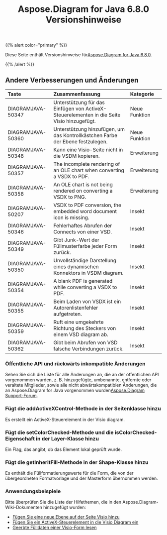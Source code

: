 ﻿---
title: Aspose.Diagram for Java 6.8.0 Versionshinweise
type: docs
weight: 40
url: /de/java/aspose-diagram-for-java-6-8-0-release-notes/
---
{{% alert color="primary" %}} 

 Diese Seite enthält Versionshinweise für[Aspose.Diagram for Java 6.8.0](https://docs.aspose.com/diagram/java/aspose-diagram-for-java-6-8-0-release-notes/).

{{% /alert %}} 
## **Andere Verbesserungen und Änderungen**

|**Taste**|**Zusammenfassung**|**Kategorie**|
|:- |:- |:- |
|DIAGRAMJAVA-50347|Unterstützung für das Einfügen von ActiveX-Steuerelementen in die Seite Visio hinzugefügt.|Neue Funktion|
|DIAGRAMJAVA-50360|Unterstützung hinzufügen, um das Kontrollkästchen Farbe der Ebene festzulegen.|Neue Funktion|
|DIAGRAMJAVA-50348|Kann eine Visio-Seite nicht in die VSDM kopieren.|Erweiterung|
|DIAGRAMJAVA-50357|The incomplete rendering of an OLE chart when converting a VSDX to PDF.|Erweiterung|
|DIAGRAMJAVA-50358|An OLE chart is not being rendered on converting a VSDX to PNG.|Erweiterung|
|DIAGRAMJAVA-50207|VSDX to PDF conversion, the embedded word document icon is missing.|Insekt|
|DIAGRAMJAVA-50346|Fehlerhaftes Abrufen der Connects von einer VSD.|Insekt|
|DIAGRAMJAVA-50349|Gibt Junk-Wert der Füllmusterfarbe jeder Form zurück.|Insekt|
|DIAGRAMJAVA-50350|Unvollständige Darstellung eines dynamischen Konnektors in VSDM diagram.|Insekt|
|DIAGRAMJAVA-50354|A blank PDF is generated while converting a VSDX to PDF.|Insekt|
|DIAGRAMJAVA-50355|Beim Laden von VSDX ist ein Autorenlistenfehler aufgetreten.|Insekt|
|DIAGRAMJAVA-50359|Ruft eine umgekehrte Richtung des Steckers von einem VSD diagram ab.|Insekt|
|DIAGRAMJAVA-50362|Gibt beim Abrufen von VSD falsche Verbindungen zurück.|Insekt|
### **Öffentliche API und rückwärts inkompatible Änderungen**
Sehen Sie sich die Liste für alle Änderungen an, die an der öffentlichen API vorgenommen wurden, z. B. hinzugefügte, umbenannte, entfernte oder veraltete Mitglieder, sowie alle nicht abwärtskompatiblen Änderungen, die an Aspose.Diagram for Java vorgenommen wurden[Aspose.Diagram Support-Forum](https://forum.aspose.com/c/diagram/17).
### **Fügt die addActiveXControl-Methode in der Seitenklasse hinzu**
Es erstellt ein ActiveX-Steuerelement in der Visio diagram.
### **Fügt die setColorChecked-Methode und die isColorChecked-Eigenschaft in der Layer-Klasse hinzu**
Ein Flag, das angibt, ob das Element lokal geprüft wurde.
### **Fügt die getInheritFill-Methode in der Shape-Klasse hinzu**
Es enthält die Füllformatierungswerte für die Form, die von der übergeordneten Formatvorlage und der Masterform übernommen werden.
### **Anwendungsbeispiele**
Bitte überprüfen Sie die Liste der Hilfethemen, die in den Aspose.Diagram-Wiki-Dokumenten hinzugefügt wurden:

- [Fügen Sie eine neue Ebene auf der Seite Visio hinzu](/diagram/de/java/working-with-layers/#add-a-layer-in-the-visio-pagesheet)
- [Fügen Sie ein ActiveX-Steuerelement in die Visio Diagram ein](/diagram/de/java/insert-an-activex-control-in-the-visio-diagram/)
- [Geerbte Fülldaten einer Visio-Form lesen](/diagram/de/java/set-visio-shape-s-xform-line-and-fill-data/#retrieve-inherited-fill-data-of-a-visio-shape)
